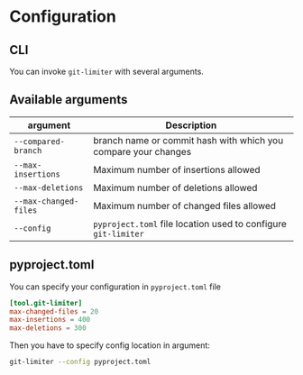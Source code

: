 # Configuration

## CLI

You can invoke `git-limiter` with several arguments.

## Available arguments

| argument | Description                                                    |
|----|----------------------------------------------------------------|
| `--compared-branch` | branch name or commit hash with which you compare your changes |
| `--max-insertions` | Maximum number of insertions allowed                           |
| `--max-deletions` | Maximum number of deletions allowed                            |
| `--max-changed-files` | Maximum number of changed files allowed                        |
| `--config` | `pyproject.toml` file location used to configure `git-limiter`

## pyproject.toml

You can specify your configuration in `pyproject.toml` file

```toml
[tool.git-limiter]
max-changed-files = 20
max-insertions = 400
max-deletions = 300
```

Then you have to specify config location in argument:

```sh
git-limiter --config pyproject.toml
```